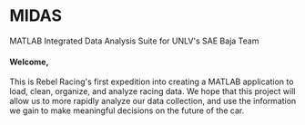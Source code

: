 # MIDAS
MATLAB Integrated Data Analysis Suite for UNLV's SAE Baja Team

#### Welcome,

This is Rebel Racing's first expedition into creating a MATLAB application to load, clean, organize, and analyze racing data. We hope that this project will allow us to more rapidly analyze our data collection, and use the information we gain to make  meaningful decisions on the future of the car.
